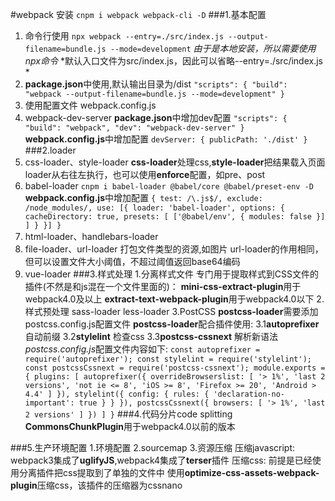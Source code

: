 #webpack
安装
`cnpm i webpack webpack-cli -D`
###1.基本配置
  1. 命令行使用
  `npx webpack --entry=./src/index.js --output-filename=bundle.js --mode=development`
  *由于是本地安装，所以需要使用npx命令*
  *默认入口文件为src/index.js，因此可以省略--entry=./src/index.js *
  2. **package.json**中使用,默认输出目录为/dist
  `"scripts": {
    "build": "webpack --output-filename=bundle.js --mode=development"
  }`
  3. 使用配置文件
  webpack.config.js
  4. webpack-dev-server
  **package.json**中增加dev配置
  `"scripts": {
    "build": "webpack",
    "dev": "webpack-dev-server"
  }`
  **webpack.config.js**中增加配置
  `devServer: {
    publicPath: './dist'
  }`
###2.loader
  1. css-loader、style-loader
  **css-loader**处理css,**style-loader**把结果载入页面
  loader从右往左执行，也可以使用**enforce**配置，如pre、post
  2. babel-loader
  `cnpm i babel-loader @babel/core @babel/preset-env -D`
  **webpack.config.js**中增加配置
  `{
      test: /\.js$/,
      exclude: /node_modules/,
      use: [{
        loader: 'babel-loader',
        options: {
          cacheDirectory: true,
          presets: [
            ['@babel/env', {
              modules: false
            }]
          ]
        }
      }]
    }`
  3. html-loader、handlebars-loader
  4. file-loader、url-loader
  打包文件类型的资源,如图片
  url-loader的作用相同，但可以设置文件大小阈值，不超过阈值返回base64编码
  5. vue-loader
###3.样式处理
  1.分离样式文件
    专门用于提取样式到CSS文件的插件(不然是和js混在一个文件里面的)：
    **mini-css-extract-plugin**用于webpack4.0及以上
    **extract-text-webpack-plugin**用于webpack4.0以下
  2.样式预处理
    sass-loader
    less-loader
  3.PostCSS
    **postcss-loader**需要添加postcss.config.js配置文件
    **postcss-loader**配合插件使用:
    3.1**autoprefixer** 自动前缀
    3.2**stylelint** 检查css
    3.3**postcss-cssnext** 解析新语法
    *postcss.config.js*配置文件内容如下:
    `const autoprefixer = require('autoprefixer');
    const stylelint = require('stylelint');
    const postcssCssnext = require('postcss-cssnext');
    module.exports = {
      plugins: [
        autoprefixer({
          overrideBrowserslist: [
            '> 1%',
            'last 2 versions',
            'not ie <= 8',
            'iOS >= 8',
            'Firefox >= 20',
            'Android > 4.4'
          ]
        }),
        stylelint({
          config: {
            rules: {
              'declaration-no-important': true
            }
          }
        }),
        postcssCssnext({
          browsers: [
            '> 1%',
            'last 2 versions'
          ]
        })
      ]
    }`
###4.代码分片code splitting
  **CommonsChunkPlugin**用于webpack4.0以前的版本

###5.生产环境配置
  1.环境配置
  2.sourcemap
  3.资源压缩
  压缩javascript:
    webpack3集成了**uglifyJS**,webpack4集成了**terser**插件
  压缩css:
    前提是已经使用分离插件把css提取到了单独的文件中
    使用**optimize-css-assets-webpack-plugin**压缩css，该插件的压缩器为cssnano

